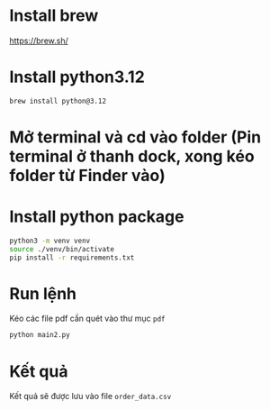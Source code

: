 # Install brew
https://brew.sh/

# Install python3.12
```bash
brew install python@3.12
```

# Mở terminal và cd vào folder (Pin terminal ở thanh dock, xong kéo folder từ Finder vào)

# Install python package
```bash
python3 -m venv venv
source ./venv/bin/activate
pip install -r requirements.txt

```

# Run lệnh
Kéo các file pdf cần quét vào thư mục `pdf`

```bash
python main2.py
```

# Kết quả
Kết quả sẽ được lưu vào file `order_data.csv`

